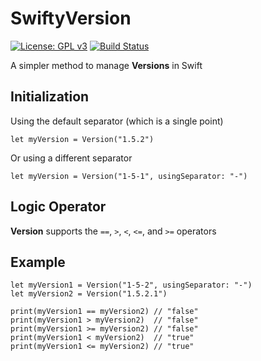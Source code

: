 # SwiftyVersion 
[![License: GPL v3](https://img.shields.io/badge/License-GPL%20v3-blue.svg)](http://www.gnu.org/licenses/gpl-3.0) [![Build Status](https://travis-ci.org/dcordero/SwiftyVersion.svg?branch=master)](https://travis-ci.org/dcordero/SwiftyVersion)

A simpler method to manage **Versions** in Swift

## Initialization

Using the default separator (which is a single point)
```
let myVersion = Version("1.5.2")
```

Or using a different separator
```
let myVersion = Version("1-5-1", usingSeparator: "-")
```

## Logic Operator

**Version** supports the ```==```, ```>```, ```<```, ```<=```, and ```>=``` operators


## Example

```
let myVersion1 = Version("1-5-2", usingSeparator: "-")
let myVersion2 = Version("1.5.2.1")

print(myVersion1 == myVersion2) // "false"
print(myVersion1 > myVersion2)  // "false"
print(myVersion1 >= myVersion2) // "false"
print(myVersion1 < myVersion2)  // "true"
print(myVersion1 <= myVersion2) // "true"
```
